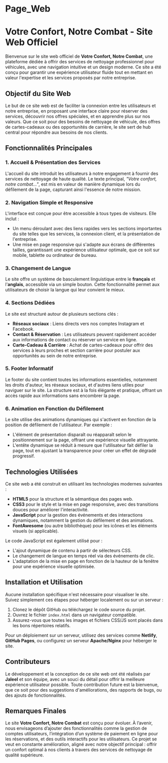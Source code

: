 # Page_Web
# Votre Confort, Notre Combat - Site Web Officiel

Bienvenue sur le site web officiel de **Votre Confort, Notre Combat**, une plateforme dédiée à offrir des services de nettoyage professionnel pour véhicules, avec une navigation intuitive et un design moderne. Ce site a été conçu pour garantir une expérience utilisateur fluide tout en mettant en valeur l'expertise et les services proposés par notre entreprise.

## Objectif du Site Web

Le but de ce site web est de faciliter la connexion entre les utilisateurs et notre entreprise, en proposant une interface claire pour réserver des services, découvrir nos offres spéciales, et en apprendre plus sur nos valeurs. Que ce soit pour des besoins de nettoyage de véhicule, des offres de cartes-cadeaux ou des opportunités de carrière, le site sert de hub central pour répondre aux besoins de nos clients.

## Fonctionnalités Principales

### 1. Accueil & Présentation des Services

L'accueil du site introduit les utilisateurs à notre engagement à fournir des services de nettoyage de haute qualité. Le texte principal, _"Votre confort, notre combat..."_, est mis en valeur de manière dynamique lors du défilement de la page, capturant ainsi l'essence de notre mission.

### 2. Navigation Simple et Responsive

L'interface est conçue pour être accessible à tous types de visiteurs. Elle inclut :

- Un menu déroulant avec des liens rapides vers les sections importantes du site telles que les services, la connexion client, et la présentation de l'entreprise.
- Une mise en page responsive qui s'adapte aux écrans de différentes tailles, garantissant une expérience utilisateur optimale, que ce soit sur mobile, tablette ou ordinateur de bureau.

### 3. Changement de Langue

Le site offre un système de basculement linguistique entre le **français** et l'**anglais**, accessible via un simple bouton. Cette fonctionnalité permet aux utilisateurs de choisir la langue qui leur convient le mieux.

### 4. Sections Dédiées

Le site est structuré autour de plusieurs sections clés :

- **Réseaux sociaux** : Liens directs vers nos comptes Instagram et Facebook.
- **Contact & Réservation** : Les utilisateurs peuvent rapidement accéder aux informations de contact ou réserver un service en ligne.
- **Carte-Cadeau & Carrière** : Achat de cartes-cadeaux pour offrir des services à leurs proches et section carrière pour postuler aux opportunités au sein de notre entreprise.

### 5. Footer Informatif

Le footer du site contient toutes les informations essentielles, notamment les droits d'auteur, les réseaux sociaux, et d'autres liens utiles pour naviguer sur le site. La structure est à la fois élégante et pratique, offrant un accès rapide aux informations sans encombrer la page.

### 6. Animation en Fonction du Défilement

Le site utilise des animations dynamiques qui s'activent en fonction de la position de défilement de l'utilisateur. Par exemple :

- L'élément de présentation disparaît ou réapparaît selon le positionnement sur la page, offrant une expérience visuelle attrayante.
- L'entête dynamique se réduit à mesure que l'utilisateur fait défiler la page, tout en ajustant la transparence pour créer un effet de dégradé progressif.

## Technologies Utilisées

Ce site web a été construit en utilisant les technologies modernes suivantes :

- **HTML5** pour la structure et la sémantique des pages web.
- **CSS3** pour le style et la mise en page responsive, avec des transitions douces pour améliorer l'interactivité.
- **JavaScript** pour la gestion des événements et des interactions dynamiques, notamment la gestion du défilement et des animations.
- **FontAwesome** (ou autre bibliothèque) pour les icônes et les éléments visuels (si applicable).

Le code JavaScript est également utilisé pour :

- L'ajout dynamique de contenu à partir de sélecteurs CSS.
- Le changement de langue en temps réel via des événements de clic.
- L'adaptation de la mise en page en fonction de la hauteur de la fenêtre pour une expérience visuelle optimisée.

## Installation et Utilisation

Aucune installation spécifique n'est nécessaire pour visualiser le site. Suivez simplement ces étapes pour héberger localement ou sur un serveur :

1. Clonez le dépôt GitHub ou téléchargez le code source du projet.
2. Ouvrez le fichier `index.html` dans un navigateur compatible.
3. Assurez-vous que toutes les images et fichiers CSS/JS sont placés dans les bons répertoires relatifs.

Pour un déploiement sur un serveur, utilisez des services comme **Netlify**, **GitHub Pages**, ou configurez un serveur **Apache/Nginx** pour héberger le site.

## Contributeurs

Le développement et la conception de ce site web ont été réalisés par **Jaleel** et son équipe, avec un souci du détail pour offrir la meilleure expérience utilisateur possible. Toute contribution future est la bienvenue, que ce soit pour des suggestions d'améliorations, des rapports de bugs, ou des ajouts de fonctionnalités.

## Remarques Finales

Le site **Votre Confort, Notre Combat** est conçu pour évoluer. À l’avenir, nous envisageons d’ajouter des fonctionnalités comme la gestion de comptes utilisateurs, l’intégration d’un système de paiement en ligne pour les réservations, et des outils interactifs pour les utilisateurs. Ce projet se veut en constante amélioration, aligné avec notre objectif principal : offrir un confort optimal à nos clients à travers des services de nettoyage de qualité supérieure.

